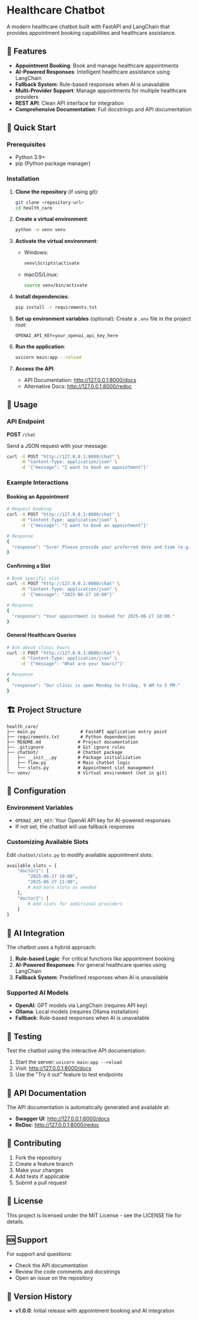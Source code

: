 # Healthcare Chatbot

A modern healthcare chatbot built with FastAPI and LangChain that provides appointment booking capabilities and healthcare assistance.

## 🏥 Features

- **Appointment Booking**: Book and manage healthcare appointments
- **AI-Powered Responses**: Intelligent healthcare assistance using LangChain
- **Fallback System**: Rule-based responses when AI is unavailable
- **Multi-Provider Support**: Manage appointments for multiple healthcare providers
- **REST API**: Clean API interface for integration
- **Comprehensive Documentation**: Full docstrings and API documentation

## 🚀 Quick Start

### Prerequisites

- Python 3.9+
- pip (Python package manager)

### Installation

1. **Clone the repository** (if using git):
   ```bash
   git clone <repository-url>
   cd health_care
   ```

2. **Create a virtual environment**:
   ```bash
   python -m venv venv
   ```

3. **Activate the virtual environment**:
   - Windows:
     ```bash
     venv\Scripts\activate
     ```
   - macOS/Linux:
     ```bash
     source venv/bin/activate
     ```

4. **Install dependencies**:
   ```bash
   pip install -r requirements.txt
   ```

5. **Set up environment variables** (optional):
   Create a `.env` file in the project root:
   ```
   OPENAI_API_KEY=your_openai_api_key_here
   ```

6. **Run the application**:
   ```bash
   uvicorn main:app --reload
   ```

7. **Access the API**:
   - API Documentation: http://127.0.0.1:8000/docs
   - Alternative Docs: http://127.0.0.1:8000/redoc

## 📖 Usage

### API Endpoint

**POST** `/chat`

Send a JSON request with your message:

```bash
curl -X POST "http://127.0.0.1:8000/chat" \
     -H "Content-Type: application/json" \
     -d '{"message": "I want to book an appointment"}'
```

### Example Interactions

#### Booking an Appointment
```bash
# Request booking
curl -X POST "http://127.0.0.1:8000/chat" \
     -H "Content-Type: application/json" \
     -d '{"message": "I want to book an appointment"}'

# Response
{
  "response": "Sure! Please provide your preferred date and time (e.g., 2025-06-27 10:00).\nAvailable slots: 2025-06-27 10:00, 2025-06-27 11:00, 2025-06-27 11:30, 2025-06-27 14:00"
}
```

#### Confirming a Slot
```bash
# Book specific slot
curl -X POST "http://127.0.0.1:8000/chat" \
     -H "Content-Type: application/json" \
     -d '{"message": "2025-06-27 10:00"}'

# Response
{
  "response": "Your appointment is booked for 2025-06-27 10:00."
}
```

#### General Healthcare Queries
```bash
# Ask about clinic hours
curl -X POST "http://127.0.0.1:8000/chat" \
     -H "Content-Type: application/json" \
     -d '{"message": "What are your hours?"}'

# Response
{
  "response": "Our clinic is open Monday to Friday, 9 AM to 5 PM."
}
```

## 🏗️ Project Structure

```
health_care/
├── main.py                 # FastAPI application entry point
├── requirements.txt        # Python dependencies
├── README.md              # Project documentation
├── .gitignore             # Git ignore rules
├── chatbot/               # Chatbot package
│   ├── __init__.py        # Package initialization
│   ├── flow.py            # Main chatbot logic
│   └── slots.py           # Appointment slot management
└── venv/                  # Virtual environment (not in git)
```

## 🔧 Configuration

### Environment Variables

- `OPENAI_API_KEY`: Your OpenAI API key for AI-powered responses
- If not set, the chatbot will use fallback responses

### Customizing Available Slots

Edit `chatbot/slots.py` to modify available appointment slots:

```python
available_slots = {
    "doctor1": [
        "2025-06-27 10:00",
        "2025-06-27 11:00",
        # Add more slots as needed
    ],
    "doctor2": [
        # Add slots for additional providers
    ]
}
```

## 🤖 AI Integration

The chatbot uses a hybrid approach:

1. **Rule-based Logic**: For critical functions like appointment booking
2. **AI-Powered Responses**: For general healthcare queries using LangChain
3. **Fallback System**: Predefined responses when AI is unavailable

### Supported AI Models

- **OpenAI**: GPT models via LangChain (requires API key)
- **Ollama**: Local models (requires Ollama installation)
- **Fallback**: Rule-based responses when AI is unavailable

## 🧪 Testing

Test the chatbot using the interactive API documentation:

1. Start the server: `uvicorn main:app --reload`
2. Visit: http://127.0.0.1:8000/docs
3. Use the "Try it out" feature to test endpoints

## 📝 API Documentation

The API documentation is automatically generated and available at:
- **Swagger UI**: http://127.0.0.1:8000/docs
- **ReDoc**: http://127.0.0.1:8000/redoc

## 🤝 Contributing

1. Fork the repository
2. Create a feature branch
3. Make your changes
4. Add tests if applicable
5. Submit a pull request

## 📄 License

This project is licensed under the MIT License - see the LICENSE file for details.

## 🆘 Support

For support and questions:
- Check the API documentation
- Review the code comments and docstrings
- Open an issue on the repository

## 🔄 Version History

- **v1.0.0**: Initial release with appointment booking and AI integration 